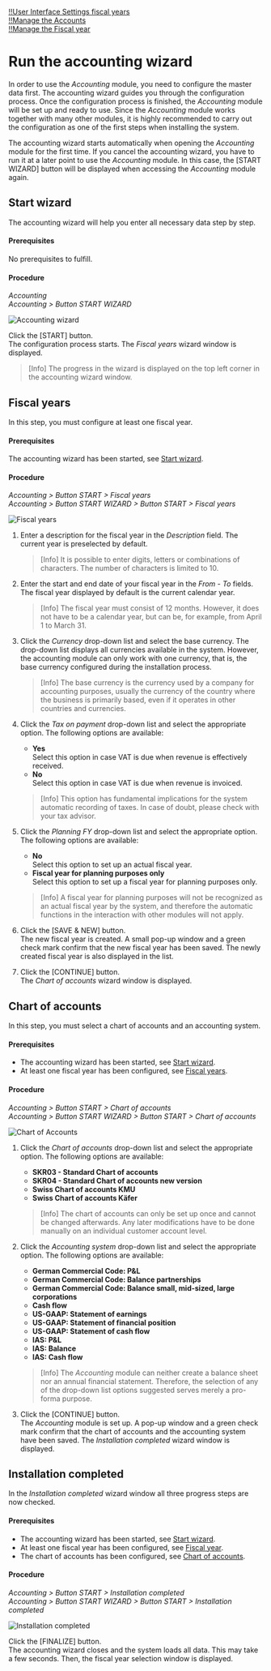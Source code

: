 [!!User Interface Settings fiscal years](../UserInterface/02d_FiscalYears.md)  
[!!Manage the Accounts](./03_ManageAccounts.md)  
[!!Manage the Fiscal year](./04_ManageFiscalYear.md)  

# Run the accounting wizard

In order to use the *Accounting* module, you need to configure the master data first. The accounting wizard guides you through the configuration process. Once the configuration process is finished, the *Accounting* module will be set up and ready to use. Since the *Accounting* module works together with many other modules, it is highly recommended to carry out the configuration as one of the first steps when installing the system.

The accounting wizard starts automatically when opening the *Accounting* module for the first time. If you cancel the accounting wizard, you have to run it at a later point to use the *Accounting* module. In this case, the [START WIZARD] button will be displayed when accessing the *Accounting* module again.


## Start wizard

The accounting wizard will help you enter all necessary data step by step.

#### Prerequisites

No prerequisites to fulfill.

#### Procedure

*Accounting*  
*Accounting > Button START WIZARD*

![Accounting wizard](../../Assets/Screenshots/RetailSuiteAccounting/AccountingWizard/AccountingWizard.png "[Accounting wizard]")  

Click the [START] button.   
The configuration process starts. The *Fiscal years* wizard window is displayed.

> [Info] The progress in the wizard is displayed on the top left corner in the accounting wizard window.


## Fiscal years

In this step, you must configure at least one fiscal year.

#### Prerequisites

The accounting wizard has been started, see [Start wizard](#start-wizard).

#### Procedure

*Accounting > Button START > Fiscal years*  
*Accounting > Button START WIZARD > Button START > Fiscal years*  

![Fiscal years](../../Assets/Screenshots/RetailSuiteAccounting/AccountingWizard/FiscalYears.png "[Fiscal years]")

1. Enter a description for the fiscal year in the *Description* field. The current year is preselected by default.  

    > [Info] It is possible to enter digits, letters or combinations of characters. The number of characters is limited to 10.

2. Enter the start and end date of your fiscal year in the *From - To* fields. The fiscal year displayed by default is the current calendar year.

    > [Info] The fiscal year must consist of 12 months. However, it does not have to be a calendar year, but can be, for example, from April 1 to March 31.

3. Click the *Currency* drop-down list and select the base currency. The drop-down list displays all currencies available in the system. However, the accounting module can only work with one currency, that is, the base currency configured during the installation process.

    > [Info] The base currency is the currency used by a company for accounting purposes, usually the currency of the country where the business is primarily based, even if it operates in other countries and currencies.

4. Click the *Tax on payment* drop-down list and select the appropriate option. The following options are available:

    - **Yes**  
        Select this option in case VAT is due when revenue is effectively received.
    - **No**  
        Select this option in case VAT is due when revenue is invoiced.

    > [Info] This option has fundamental implications for the system automatic recording of taxes. In case of doubt, please check with your tax advisor.

5. Click the *Planning FY* drop-down list and select the appropriate option. The following options are available:  

    - **No**  
        Select this option to set up an actual fiscal year.
    - **Fiscal year for planning purposes only**   
        Select this option to set up a fiscal year for planning purposes only.

    > [Info] A fiscal year for planning purposes will not be recognized as an actual fiscal year by the system, and therefore the automatic functions in the interaction with other modules will not apply.

6. Click the [SAVE & NEW] button.  
    The new fiscal year is created. A small pop-up window and a green check mark confirm that the new fiscal year has been saved. The newly created fiscal year is also displayed in the list.

7. Click the [CONTINUE] button.   
    The *Chart of accounts* wizard window is displayed.


## Chart of accounts

In this step, you must select a chart of accounts and an accounting system.

#### Prerequisites

- The accounting wizard has been started, see [Start wizard](#start-wizard).
- At least one fiscal year has been configured, see [Fiscal years](#fiscal-years).

#### Procedure

*Accounting > Button START > Chart of accounts*   
*Accounting > Button START WIZARD > Button START > Chart of accounts*  

![Chart of Accounts](../../Assets/Screenshots/RetailSuiteAccounting/AccountingWizard/ChartAccounts.png "[Chart of Accounts]")


1. Click the *Chart of accounts* drop-down list and select the appropriate option. The following options are available:

    - **SKR03 - Standard Chart of accounts**
    - **SKR04 - Standard Chart of accounts new version**
    - **Swiss Chart of accounts KMU**
    - **Swiss Chart of accounts Käfer**

    > [Info] The chart of accounts can only be set up once and cannot be changed afterwards. Any later modifications have to be done manually on an individual customer account level.

2. Click the *Accounting system* drop-down list and select the appropriate option. The following options are available:

    - **German Commercial Code: P&L**
    - **German Commercial Code: Balance partnerships**
    - **German Commercial Code: Balance small, mid-sized, large corporations**
    - **Cash flow**
    - **US-GAAP: Statement of earnings**
    - **US-GAAP: Statement of financial position**
    - **US-GAAP: Statement of cash flow**
    - **IAS: P&L**
    - **IAS: Balance**
    - **IAS: Cash flow**

    > [Info] The *Accounting* module can neither create a balance sheet nor an annual financial statement. Therefore, the selection of any of the drop-down list options suggested serves merely a pro-forma purpose.

3. Click the [CONTINUE] button.  
    The *Accounting* module is set up. A pop-up window and a green check mark confirm that the chart of accounts and the accounting system have been saved. The *Installation completed* wizard window is displayed.


## Installation completed

In the *Installation completed* wizard window all three progress steps are now checked.

#### Prerequisites

- The accounting wizard has been started, see [Start wizard](#start-wizard).
- At least one fiscal year has been configured, see [Fiscal year](#fiscal-years).
- The chart of accounts has been configured, see [Chart of accounts](#chart-of-accounts).

#### Procedure

*Accounting > Button START > Installation completed*  
*Accounting > Button START WIZARD > Button START > Installation completed*  

![Installation completed](../../Assets/Screenshots/RetailSuiteAccounting/AccountingWizard/InstallationCompleted.png "[Installation completed]")

Click the [FINALIZE] button.     
The accounting wizard closes and the system loads all data. This may take a few seconds. Then, the fiscal year selection window is displayed.
